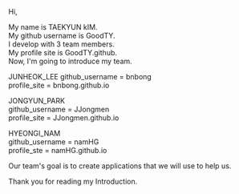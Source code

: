 Hi,

My name is TAEKYUN kIM.  
My github username is GoodTY.  
I develop with 3 team members.  
My profile site is GoodTY.github.  
Now, I'm going to introduce my team.  

JUNHEOK_LEE
github_username = bnbong  
profile_site = bnbong.github.io  

JONGYUN_PARK  
github_username = JJongmen  
profile_site = JJongmen.github.io  

HYEONGI_NAM  
github_username = namHG  
profile_ste = namHG.github.io  

Our team's goal is to create applications that we will use to help us.
  
Thank you for reading my Introduction.  
